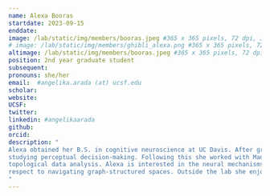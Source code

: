 ```yaml
---
name: Alexa Booras
startdate: 2023-09-15
enddate:
image: /lab/static/img/members/booras.jpeg #365 x 365 pixels, 72 dpi, JPG
# image: /lab/static/img/members/ghibli_alexa.png #365 x 365 pixels, 72 dpi, JPG
altimage: /lab/static/img/members/booras.jpeg #365 x 365 pixels, 72 dpi, JPG
position: 2nd year graduate student
subsequent:
pronouns: she/her
email:  #angelika.arada (at) ucsf.edu
scholar:
website:
UCSF:
twitter:
linkedin: #angelikaarada
github:
orcid:
description: "
Alexa obtained her B.S. in cognitive neuroscience at UC Davis. After graduating she worked with Timothy Hanks at UC Davis 
studying perceptual decision-making. Following this she worked with Manish Saggar at Stanford researching brain dynamics through 
topological data analysis. Alexa is interested in the neural mechanisms of memory-guided decision-making, particularly with 
respect to navigating graph-structured spaces. Outside the lab she enjoys reading, art, and being outdoors.
"
---
```

